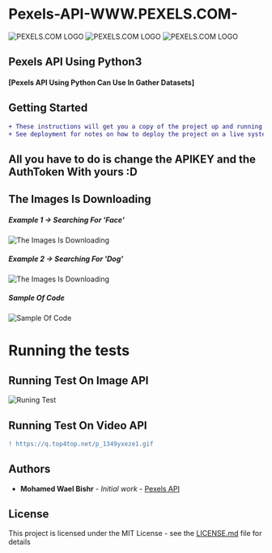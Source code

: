 # Pexels-API-WWW.PEXELS.COM-
![PEXELS.COM LOGO ](https://media.giphy.com/media/3ELODh3u7T8Qg/giphy.gif)
![PEXELS.COM LOGO ](https://www.pexels.com/assets/pexels-logo-7e4af4630e66b6b786567041874586aeb1b5217589035c70a0def15aacd0f11a.png)
![PEXELS.COM LOGO ](https://media.giphy.com/media/3ELODh3u7T8Qg/giphy.gif)
## Pexels API Using Python3

#### [Pexels API Using Python Can Use In Gather Datasets]

## Getting Started

```diff
+ These instructions will get you a copy of the project up and running on your local machine for development and testing purposes. 
+ See deployment for notes on how to deploy the project on a live system.
```

## All you have to do is change the APIKEY and the AuthToken With yours :D


## The Images Is Downloading 

##### Example 1 -> Searching For 'Face'

![The Images Is Downloading ](https://5.top4top.net/p_13498jirv1.png)


##### Example 2 -> Searching For 'Dog'

![The Images Is Downloading ](https://1.top4top.net/p_134900o381.png)

##### Sample Of Code

![Sample Of Code](https://1.top4top.net/p_134995eut3.png)


# Running the tests

## Running Test On Image API

![Runing Test](https://5.top4top.net/p_1349mt8u31.gif)

## Running Test On Video API

```diff
! https://q.top4top.net/p_1349yxeze1.gif
```


## Authors

* **Mohamed Wael Bishr** - *Initial work* - [Pexels API](https://github.com/MohamedWaelBishr/Pexels-API-WWW.PEXELS.COM-)


## License

This project is licensed under the MIT License - see the [LICENSE.md](LICENSE.md) file for details

